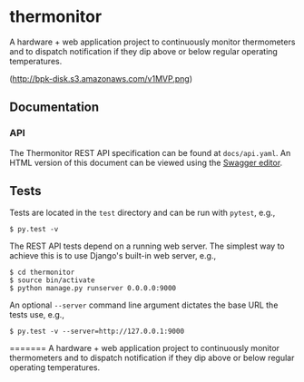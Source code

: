 # thermonitor

A hardware + web application project to continuously monitor thermometers and to
dispatch notification if they dip above or below regular operating temperatures.

(http://bpk-disk.s3.amazonaws.com/v1MVP.png)

## Documentation
### API
The Thermonitor REST API specification can be found at `docs/api.yaml`. An HTML
version of this document can be viewed using the
[Swagger editor](http://editor.swagger.io/).

## Tests
Tests are located in the `test` directory and can be run with `pytest`, e.g.,

    $ py.test -v

The REST API tests depend on a running web server. The simplest way to achieve
this is to use Django's built-in web server, e.g.,

    $ cd thermonitor
    $ source bin/activate
    $ python manage.py runserver 0.0.0.0:9000

An optional `--server` command line argument dictates the base URL the tests
use, e.g.,

    $ py.test -v --server=http://127.0.0.1:9000
=======
A hardware + web application project to continuously monitor thermometers and to dispatch notification if they dip above or below regular operating temperatures.


